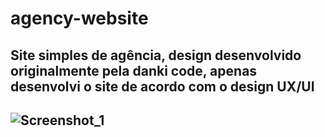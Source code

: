 # agency-website

<h2>Site simples de agência, design desenvolvido originalmente pela danki code, apenas desenvolvi o site de acordo com o design UX/UI<h2>


![Screenshot_1](https://user-images.githubusercontent.com/70814948/145690557-9d0ab545-e268-4dc2-89b5-173928cc0898.png)
